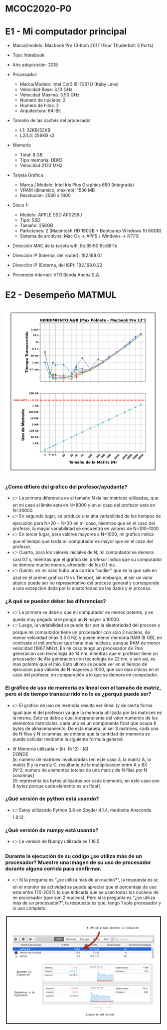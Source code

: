 # MCOC2020-P0

# E1 - Mi computador principal

* Marca/modelo: Macbook Pro 13-Inch 2017 (Four Thuderbolt 3 Ports)
* Tipo: Notebook
* Año adquisición: 2018
* Procesador:
  * Marca/Modelo: Intel Cor3 i5-7267U (Kaby Lake)
  * Velocidad Base: 3.10 GHz
  * Velocidad Máxima: 3.50 GHz
  * Numero de núcleos: 2 
  * Humero de hilos: 2
  * Arquitectura: 64-Bit
* Tamaño de las cachés del procesador
  * L1: 32KB/32KB
  * L2/L3: 256KB x2
* Memoria 
  * Total: 8 GB
  * Tipo memoria: DDR3
  * Velocidad 2133 MHz
* Tarjeta Gráfica
  * Marca / Modelo: Intel Iris Plus Graphics 650 (Integrada)
  * VRAM (dinamico, máximo): 1536 MB
  * Resolución: 2560 x 1600
* Disco 1: 
  * Modelo: APPLE SSD AP0256J
  * Tipo: SSD
  * Tamaño: 256GB
  * Particiones: 2 (Macintosh HD 190GB + Bootcamp Windows 10 60GB)
  * Sistema de archivos: Mac Os -> APFS / Windows -> NTFS

  
* Dirección MAC de la tarjeta wifi: 8c:85:90:9c:88:1b
* Dirección IP (Interna, del router): 192.168.0.1
* Dirección IP (Externa, del ISP): 192.168.0.22
* Proveedor internet: VTR Banda Ancha S.A.


# E2 - Desempeño MATMUL



![alt text](https://github.com/maxipoblete/MCOC2020-P0/blob/master/Grafico%20E2.1.png)



### ¿Como difiere del gráfico del profesor/ayudante?
  * 👉 La primera diferencia es el tamaño N de las matrices utilizadas, que en mi caso el limite esta en N=8000 y en el caso del profesor esta en N=20000
  * 👉 En segundo lugar, se produce una alta variabilidad de los tiempos de ejecución para N=20 – N=30 en mi caso, mientras que en el caso del profesor, la mayor variabilidad se encuentra en valores de N=100–1000
  * 👉 En tercer lugar, para valores mayores a N=1000, mi grafico indica que el tiempo que tarda mi computador es mayor que en el caso del profesor.
  * 👉 Cuarto, para los valores iniciales de N, mi computador se demora casi 0.1 s, mientras que el grafico del profesor indica que su computador se demora mucho menos, alrededor de los 0.1 ms.
  * 👉 Quinto, en mi caso hubo una corrida "outlier" que es la que sale en azul en el primer grafico (N vs Tiempo), sin embargo, al ser un valor atipico puede ser no representativo del proceso general y corresponde a una excepcion dada por la aleatoriedad de los datos y el proceso.

### ¿A qué se pueden deber las diferencias?
  * 👉 La primera se debe a que mi computador es menos potente, y se queda muy pegado si le pongo un N mayor a 10000.
  * 👉 Luego, la variabilidad se puede dar por la aleatoriedad del proceso y porque mi computador tiene un procesador con solo 2 nucleos, de menor velocidad (máx 3.5 GHz) y posee menor memoria RAM (8 GB), en contraste al del profesor que tiene mas nucleos, aunque RAM de menor velocidad (1867 MHz). En mi caso tengo un procesador de 7ma generacion con tecnologia de 14 nm, mientras que el profesor tiene un procesador de 4ta generacion con tecnologia de 22 nm, y aún así, es mas potente que el mio. Esto ultimo se puede ver en el tiempo de ejecucion para valores de N mayores a 1000, que son mas chicos en el caso del profesor, en comparación a lo que se demora mi computador.
  
  
### El gráfico de uso de memoria es lineal con el tamaño de matriz, pero el de tiempo transcurrido no lo es ¿porqué puede ser?
  * 👉 El grafico de uso de memoria resulta ser lineal (y de cierta forma igual que el del profesor) ya que la memoria utilizada por las matrices es la misma. Esto se debe a que, independiente del valor numerico de los elementos matriciales, cada uno es un componente float que ocupa 8 bytes de almacenamiento. De esta manera, al ser 3 matrices, cada una de N filas y N columnas, se obtiene que la cantidad de memoria se puede calcular mediante la siguiente formula general: 
  
  * ⚙️ Memoria utilizada = (k)· (N^2) · (8) 
  <br>DONDE <br>[k: numero de matrices involucradas (en este caso 3, la matriz A, la matriz B y la matriz C, resultante de la multiplicacion entre A y B)]<br>
  [N^2: numero de elementos totales de una matriz de N filas por N columnas]<br>
  [8: representa los bytes utilizados por cada elemento, en este caso son 8 bytes porque cada elemento es un float]<br>
      
      
### ¿Qué versión de python está usando?
  * 👉 Estoy utilizando Python 3.8 en Spyder 4.1.4, mediante Anaconda 1.9.12.
  
  
### ¿Qué versión de numpy está usando?
  * 👉 La version de Numpy utilizada es 1.18.5
  
  
### Durante la ejecución de su código ¿se utiliza más de un procesador? Muestre una imagen de su uso de procesador durante alguna corrida para confirmar.
  * 👉 Si la pregunta es "¿se utiliza mas de un nucleo?", la respuesta es si; en el monitor de actividad se puede apreciar que el porcentaje de uso esta entre 170-200% lo que indicaría que se usan todos los nucleos de mi procesador (que son 2 nucleos). Pero si la pregunta es "¿se utiliza más de un procesador?", la respuesta es que, tengo 1 solo procesador y lo uso completo.
  
  
  ![alt text](https://github.com/maxipoblete/MCOC2020-P0/blob/master/Grafico%20E2.2.png)
  
